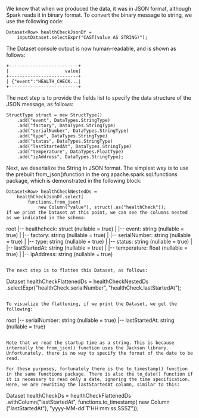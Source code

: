 We know that when we produced the data, it was in JSON format, although Spark reads it in binary format. To convert the binary message to string, we use the following code:

```
Dataset<Row> healthCheckJsonDf =
    inputDataset.selectExpr("CAST(value AS STRING)");
```


The Dataset console output is now human-readable, and is shown as follows:

```
+--------------------------+
|                     value|
+--------------------------+
| {"event":"HEALTH_CHECK...|
+--------------------------+
 ```

 

 

 

The next step is to provide the fields list to specify the data structure of the JSON message, as follows:

```
StructType struct = new StructType()
    .add("event", DataTypes.StringType)
    .add("factory", DataTypes.StringType)
    .add("serialNumber", DataTypes.StringType)
    .add("type", DataTypes.StringType)
    .add("status", DataTypes.StringType)
    .add("lastStartedAt", DataTypes.StringType)
    .add("temperature", DataTypes.FloatType)
    .add("ipAddress", DataTypes.StringType);
```

Next, we deserialize the String in JSON format. The simplest way is to use the prebuilt from_json()function in the org.apache.spark.sql.functions package, which is demonstrated in the following block:

```
Dataset<Row> healthCheckNestedDs =
    healthCheckJsonDf.select(
        functions.from_json(
            new Column("value"), struct).as("healthCheck"));
If we print the Dataset at this point, we can see the columns nested as we indicated in the schema:

```
root
 |-- healthcheck: struct (nullable = true)
 |    |-- event: string (nullable = true)
 |    |-- factory: string (nullable = true)
 |    |-- serialNumber: string (nullable = true)
 |    |-- type: string (nullable = true)
 |    |-- status: string (nullable = true)
 |    |-- lastStartedAt: string (nullable = true)
 |    |-- temperature: float (nullable = true)
 |    |-- ipAddress: string (nullable = true)
```

The next step is to flatten this Dataset, as follows:

```
Dataset<Row> healthCheckFlattenedDs = healthCheckNestedDs
   .selectExpr("healthCheck.serialNumber", "healthCheck.lastStartedAt");
```

To visualize the flattening, if we print the Dataset, we get the following:

```
root
 |-- serialNumber: string (nullable = true)
 |-- lastStartedAt: string (nullable = true)
```

Note that we read the startup time as a string. This is because internally the from_json() function uses the Jackson library. Unfortunately, there is no way to specify the format of the date to be read.

For these purposes, fortunately there is the to_timestamp() function in the same functions package. There is also the to_date() function if it is necessary to read only a date, ignoring the time specification. Here, we are rewriting the lastStartedAt column, similar to this:

```
Dataset<Row> healthCheckDs = healthCheckFlattenedDs
    .withColumn("lastStartedAt", functions.to_timestamp(
        new Column ("lastStartedAt"), "yyyy-MM-dd'T'HH:mm:ss.SSSZ"));
```
